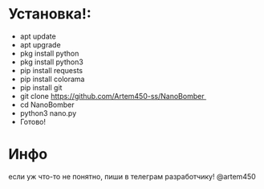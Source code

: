 # Установка!:

* apt update
* apt upgrade
* pkg install python
* pkg install python3
* pip install requests
* pip install colorama 
* pip install git
* git clone https://github.com/Artem450-ss/NanoBomber 
* cd NanoBomber 
* python3 nano.py 
* Готово! 

# Инфо
если уж что-то не понятно, пиши в телеграм разработчику! @artem450
